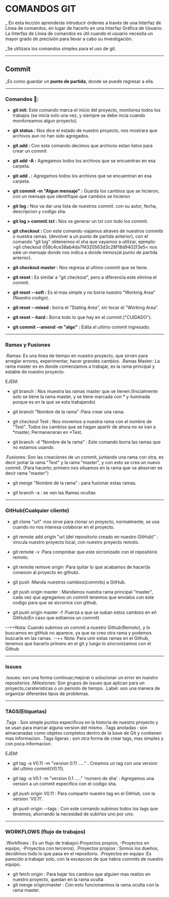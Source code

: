 # COMANDOS GIT

_ En esta lección aprenderás introducir órdenes a través de una Interfaz de Línea de comandos, en lugar de hacerlo en una Interfaz Gráfica de Usuario. La Interfaz de Línea de comandos es útil cuando el usuario necesita un mayor grado de precisión para llevar a cabo su investigación.

_Se utilizara los comandos simples para el uso de git.

------

## Commit  

_Es como guardar un **punto de partida**, donde se puede regresar a ella.

------

### Comandos 🔧:

*  **git init:** Este comando marca el inicio del proyecto, monitorea todos los trabajos (se inicia solo una vez, y siempre se debe incia cuando monitoreamos algun proyecto).

* **git status :** Nos dice el estado de nuestro proyecto, nos mostrara que archivos aun no han sido agregados.

* **git add :** Con este comando decimos que archivos estan listos para crear un commit

* **git add -A :** Agregamos todos los archivos que se encuentran en esa carpeta.

* **git add . :** Agregamos todos los archivos que se encuentran en esa carpeta. 

* **git commit -m "Algun mensaje" :** Guarda los cambios que se hicieron, con un mensaje que identifique que cambios se hicieron

* **git log :** Nos va dar una lista de nuestros commit. con su autor, fecha, descripcion y codigo sha.

* **git log > commit.txt :** Nos va generar un txt con todo los commit.

* **git checkout :** Con este comando  viajamos atraves de nuestros commits o nuestra ramas. (devolver a un punto de partida anterior),
             con el comando "git log" obtenemos el sha que vayamos a utilizar, ejemplo: 
               >git checkout 058c4ce38ab4da7f4320563d3c28f18d9402f3e5< nos sale un mensaje donde nos indica a donde iremos(al punto de partida anterior).

* **git checkout master :** Nos regresa al ultimo commit que se tiene.

* **git reset :** Es similar a "git checkout", pero a diferencia este elimina el commit.

* **git reset --soft :** Es el mas simple y no borra nuestro "Working Area"(Nuestro codigo).
* **git reset --mixed :** borra el "Stating Area", sin tocar el "Working Area".
* **git reset --hard :** Borra todo lo que hay en el commit.("CUIDADO").

* **git commit --amend -m "algo" :** Edita el ultimo commit ingresado.

------

### Ramas y Fusiones

.Ramas: Es una linea de tiempo en nuestro proyecto, que sirven para arreglar errores, experimentar, hacer grandes cambios.
.Ramas Master: La rama master es en donde comenzamos a trabajar, es la rama principal y estable de nuestro proyecto.

EJEM:

* git branch : Nos muestra las ramas master que se tienen.(Inicialmente solo se tiene la rama master, y se tiene marcada con * y iluminada porque
               es en la que se esta trabajando).

* git branch "Nombre de la rama" :Para crear una rama.
* git checkout Test : Nos movemos a nuestra rama con el nombre de "Test". Todos los cambios que se hagan apartir de ahora no se iran a *master, 
              Permaneceran en *Test.
* git branch -d "Nombre de la rama" : Este comando borra las ramas que no estamos usando.

.Fusiones: Son las creaciones de un commit, juntando una rama con otra, es decir juntar la rama "Test" y la rama "master", y con esto se crea
          un nuevo commit. (Para hacerlo; primero nos situamos en la rama que va absorver es decir rama "master")
* git merge "Nombre de la rama" : para fusionar estas ramas.

* git branch -a : se ven las Ramas ocultas 

------

### GitHub(Cualquier cliente)

* git clone "url" :nos sirve para clonar un proyecto, normalmente, se usa cuando no nos interesa colaborar en el proyecto.
* git remote add origin "url (del repositorio creado en nuestro GitHub)" : vincula nuestro proyecto local, con nuestro proyecto remoto.
* git remote -v :Para comprobar que este sicronizado con el repositorio remoto.
* git remote remove origin :Para quitar lo que acabamos de hacer(la conexion al proyecto en github).

* git push :Manda nuestros cambios(commits) a GitHub.
* git push origin master : Mandamos nuestra rama principal "master", cada vez que agregamos un commit tenemos que envialos con este codigo para que se sicronice con github.
* git push origin master -f :Fuerza a que se suban estos cambios en eñ GitHub(En caso que editamos un commit) 


--++Nota: Cuando subimos un commit a nuestro Github(Remoto), y lo buscamos en gitHub no aparece, ya que se creo otra rama y podemos buscarla en las ramas.
--++ Nota: Para unir estas ramas en el Github, tenemos que hacerlo primero en el git y luego lo sincronizamos con el Github

------

### Issues

.Issues: son una forma continuar,mejorar o solucionar un error en nuestro repositorios
.Milestones: Son grupos de issues que aplican para un proyecto,carateristicas o un periodo de tiempo.
.Label: son una manera de organizar diferentes tipos de problemas.    

------

### TAGS(Etiquetas)

.Tags : Son simple puntos especificos en la historia de nuestro proyecto y se usan para marcar alguna version del mismo.
.Tags anotadas : son almacenadas como objetos completos dentro de la base de Git y contienen mas informacion.
.Tags ligeras : son otra forma de crear tags, mas simples y con poca informacion.

EJEM:

* git tag -a V0.11 -m "version 0.11 ....." : Creamos un tag con una version del ultimo commit(V0.11).

* git tag -a V0.1 -m "version 0.1 ....." 'numero de sha' : Agregamos una version a un commit especifico con el codigo sha.

* git push origin V0.11 : Para compartir nuestro tag en el GitHub, con la version 'V0.11'.

* git push origin --tags : Con este comando subimos todos los tags que tenemos, ahorrando la necesidad de subirlos uno por uno.

------

### WORKFLOWS (flujo de trabajos)

.Workflows : Es un flujo de trabajo(-Proyectos propios, -Proyectos en equipo, -Proyectos con terceros).
.Proyectos propios : Somos los dueños, decidimos todo lo que pasa en el repositorio.
.Proyectos en equipo :Es parecido a trabajar solo, con la excepcion de que habra commits de nuestro equipo.

* git fetch origin : Para bajar los cambios que alguien mas realizo en nuestro proyecto, quedan en la rama oculta
* git merge origin/master : Con esto funcionanmos la rama oculta con la rama master.


